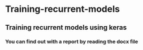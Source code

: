 # Training-recurrent-models
## Training recurrent models using keras
### You can find out with a report by reading the docx file
